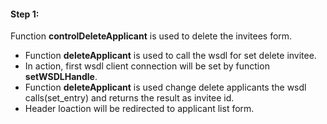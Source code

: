 #### Step 1:

Function **controlDeleteApplicant** is used to delete the invitees form.

- Function **deleteApplicant** is used to call the wsdl for set delete invitee.
- In action, first wsdl client connection will be set by function **setWSDLHandle**.
- Function **deleteApplicant** is used change delete applicants the wsdl calls(set_entry) and returns the result as invitee id.
- Header loaction will be redirected to applicant list form.
